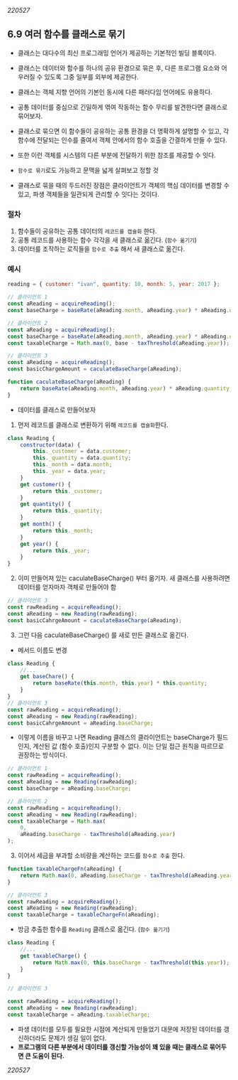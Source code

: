 _220527_

## 6.9 여러 함수를 클래스로 묶기

- 클래스는 대다수의 최신 프로그래밍 언어가 제공하는 기본적인 빌딩 블록이다.
- 클래스는 데이터와 함수를 하나의 공유 환경으로 묶은 후, 다른 프로그램 요소와 어우러질 수 있도록 그중 일부를 외부에 제공한다.
- 클래스는 객체 지향 언어의 기본인 동시에 다른 패러다임 언어에도 유용하다.

- 공통 데이터를 중심으로 긴밀하게 엮여 작동하는 함수 무리를 발견한다면 클래스로 묶어보자.
- 클래스로 묶으면 이 함수들이 공유하는 공통 환경을 더 명확하게 설명할 수 있고, 각 함수에 전달되는 인수를 줄여서 객체 안에서의 함수 호출을 간결하게 만들 수 있다.
- 또한 이런 객체를 시스템의 다른 부분에 전달하기 위한 참조를 제공할 수 잇다.
- `함수로 묶기`로도 가능하고 문맥을 넓게 살펴보고 정할 것
- 클래스로 묶을 때의 두드러진 장점은 클라이언트가 객체의 핵심 데이터를 변경할 수 있고, 파생 객체들을 일관되게 관리할 수 잇다는 것이다.

### 절차

1. 함수들이 공유하는 공통 데이터의 `레코드를 캡슐화` 한다.
2. 공통 레코드를 사용하는 함수 각각을 새 클래스로 옮긴다. (`함수 옮기기`)
3. 데이터를 조작하는 로직들을 `함수로 추출` 해서 새 클래스로 옮긴다.

### 예시

```js
reading = { customer: "ivan", quantity: 10, month: 5, year: 2017 };

// 클라이언트 1
const aReading = acquireReading();
const baseCharge = baseRate(aReading.month, aReading.year) * aReading.quantity;

// 클라이언트 2
const aReading = acquireReading();
const baseCharge = baseRate(aReading.month, aReading.year) * aReading.quantity;
const taxableCharge = Math.max(0, base - taxThreshold(aReading.year));

// 클라이언트 3
const aReading = acquireReading();
const basicChargeAmount = caculateBaseCharge(aReading);

function caculateBaseCharge(aReading) {
	return baseRate(aReading.month, aReading.year) * aReading.quantity;
}
```

- 데이터를 클래스로 만들어보자

1. 먼저 레코드를 클래스로 변환하기 위해 `레코드를 캡슐화`한다.

```js
class Reading {
	constructor(data) {
		this._customer = data.customer;
		this._quantity = data.quantity;
		this._month = data.month;
		this._year = data.year;
	}
	get customer() {
		return this._customer;
	}
	get quantity() {
		return this._quantity;
	}
	get month() {
		return this._month;
	}
	get year() {
		return this._year;
	}
}
```

2. 이미 만들어져 있는 caculateBaseCharge() 부터 옮기자. 새 클래스를 사용하려면 데이터를 얻자마자 객체로 만들어야 함

```js
// 클라이언트 3
const rawReading = acquireReading();
const aReading = new Reading(rawReading);
const basicCahrgeAmount = caculateBaseCharge(aReading);
```

3. 그런 다음 caculateBaseCharge() 를 새로 만든 클래스로 옮긴다.

- 메서드 이름도 변경

```js
class Reading {
	//...
	get baseChare() {
		return baseRate(this.month, this.year) * this.quantity;
	}
}
// 클라이언트 3
const rawReading = acquireReading();
const aReading = new Reading(rawReading);
const basicCahrgeAmount = aReading.baseCharge;
```

- 이렇게 이름을 바꾸고 나면 Reading 클래스의 클라이언트는 baseCharge가 필드인지, 계산된 값 (함수 호출)인지 구분할 수 없다. 이는 단일 접근 원칙을 따르므로 권장하는 방식이다.

```js
// 클라이언트 1
const rawReading = acquireReading();
const aReading = new Reading(rawReading);
const baseCharge = aReading.baseCharge;

// 클라이언트 2
const rawReading = acquireReading();
const aReading = new Reading(rawReading);
const taxableCharge = Math.max(
	0,
	aReading.baseCharge - taxThreshold(aReading.year)
);
```

3. 이어서 세금을 부과할 소비량을 계산하는 코드를 `함수로 추출` 한다.

```js
function taxableChargeFn(aReading) {
	return Math.max(0, aReading.baseCharge - taxThreshold(aReading.year));
}

// 클라이언트 3
const rawReading = acquireReading();
const aReading = new Reading(rawReading);
const taxableCharge = taxableChargeFn(aReading);
```

- 방금 추출한 함수를 `Reading` 클래스로 옮긴다. (`함수 옮기기`)

```js
class Reading {
	//...
	get taxableCharge() {
		return Math.max(0, this.baseCharge - taxThreshold(this.year));
	}
}
```

```js
// 클라이언트 3

const rawReading = acquireReading();
const aReading = new Reading(rawReading);
const taxableCharge = aReading.taxableCharge;
```

- 파생 데이터를 모두를 필요한 시점에 계산되게 만들었기 대문에 저장된 데이터를 갱신하더라도 문제가 생길 일이 없다.
- **프로그램의 다른 부분에서 데이터를 갱신할 가능성이 꽤 있을 때는 클래스로 묶어두면 큰 도움이 된다.**

_220527_
